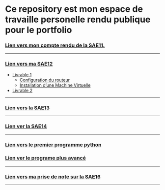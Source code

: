 # Ce repository est mon espace de travaille personelle rendu publique pour le portfolio

### [Lien vers mon compte rendu de la SAE11.](./sae11.md)

-----

### [Lien vers ma SAE12](./sae12-mathieu-iut-beziers-main/README.md)

* [Livrable 1](./sae12-mathieu-iut-beziers-main/Livrable_1.md)
  * [Configuration du routeur](./sae12-mathieu-iut-beziers-main/Routeur/conf_routeur.md)
  * [Installation d’une Machine Virtuelle](sae12-mathieu-iut-beziers-main/VM/machine_virtuelle.md)
* [Livrable 2](sae12-mathieu-iut-beziers-main/livrable2_reseau_entreprise.png)

-----

### [Lien vers la SAE13](./SAÉ13_Découvrir_un_dispositif_de_transmission/README.MD)

-----

### [Lien ver la SAE14](./sae14/README.MD)

-----

### [Lien vers le premier programme python](./sae15/sae15_V1.py)

### [Lien ver le programe plus avancé](./sae15/programe_avec_JCC/Librairie.py)

-----

### [Lien vers ma prise de note sur la SAE16](./sae16.md)

-----
